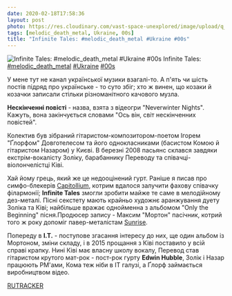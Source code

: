 ```yaml
---
date: 2020-02-18T17:58:36
layout: post
photo: https://res.cloudinary.com/vast-space-unexplored/image/upload/q_auto,dpr_auto,w_auto/photos/photo_895_18-02-2020_17-58-36.jpg
tags: [melodic_death_metal, Ukraine, 00s]
title: "Infinite Tales: #melodic_death_metal #Ukraine #00s"
---
```

![Infinite Tales: #melodic_death_metal #Ukraine #00s](https://res.cloudinary.com/vast-space-unexplored/image/upload/q_auto,dpr_auto,w_auto/photos/photo_895_18-02-2020_17-58-36.jpg)
Infinite Tales: [#melodic_death_metal](/tags/#melodic_death_metal) [#Ukraine](/tags/#Ukraine) [#00s](/tags/#00s)

У мене тут не канал української музики взагалі-то. А п&#39;ять чи шість постів підряд про українське - то суто збіг; хто ж винен, що козаки й козачки записали стільки різноманітного качового музла.

**Нескінченні повісті** - назва, взята з відеогри &quot;Neverwinter Nights&quot;. Кажуть, вона закінчується словами &quot;Ось він, світ нескінченних повістей&quot;.

Колектив був зібраний гітаристом-композитором-поетом Ігорем &quot;Ґлорфом&quot; Довготелесом та його однокласниками (басистом Комою й гітаристом Назаром) у Києві. В березні 2008 пасьянс склався завдяки екстрім-вокалісту Золіку, барабаннику Переводу та співачці-віолончелістці Ківі.

Хай йому грець, який же це недооцінений гурт. Раніше я писав про симфо-блекерів [Capitollium](/2020-02-09-capitollium--symphonic-black-metal-ukraine-00s), котрим вдалося залучити фахову співачку філармонії; **Infinite Tales** змогли зробити майже те саме в мелодійному дез-металі. Пісні секстету мають крайньо художнє аранжування дуету Золіка та Ківі; найбільше вражає однойменна з альбомом &quot;Only the Beginning&quot; пісня.Продюсер запису - Максим &quot;Мортон&quot; пасічник, котрий того ж року допоміг павер-металістам [Sunrise](/2020-02-17-sunrise--power-metal-ukraine-00s).

Попереду в **I.T.** - поступове згасання інтересу до них, ще один альбом із Мортоном, зміни складу, і в 2015 прощання з Ківі поставило у всій справі крапку. Нині Ківі має власну школу вокалу, Перевод став гітаристом крутого мат-рок - пост-рок гурту **Edwin Hubble**, Золік і Назар працюють PM&#39;ами, Кома теж ніби в IT галузі, а Ґлорф займається виробництвом відео.

[RUTRACKER](https://rutracker.org/forum/viewtopic.php?t=4628647)